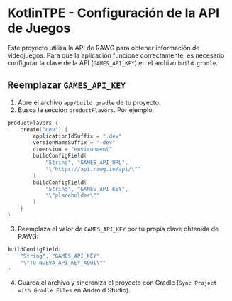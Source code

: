 # KotlinTPE - Configuración de la API de Juegos

Este proyecto utiliza la API de RAWG para obtener información de videojuegos. Para que la aplicación funcione correctamente, es necesario configurar la clave de la API (`GAMES_API_KEY`) en el archivo `build.gradle`.

## Reemplazar `GAMES_API_KEY`

1. Abre el archivo `app/build.gradle` de tu proyecto.
2. Busca la sección `productFlavors`. Por ejemplo:

```kotlin
productFlavors {
    create("dev") {
        applicationIdSuffix = ".dev"
        versionNameSuffix = "-dev"
        dimension = "environment"
        buildConfigField(
            "String", "GAMES_API_URL",
            "\"https://api.rawg.io/api/\""
        )
        buildConfigField(
            "String", "GAMES_API_KEY",
            "\"placeholder\""
        )
    }
}
```

3. Reemplaza el valor de `GAMES_API_KEY` por tu propia clave obtenida de RAWG:

```kotlin
buildConfigField(
    "String", "GAMES_API_KEY",
    "\"TU_NUEVA_API_KEY_AQUI\""
)
```

4. Guarda el archivo y sincroniza el proyecto con Gradle (`Sync Project with Gradle Files` en Android Studio).


